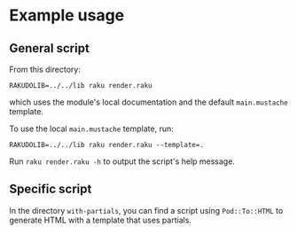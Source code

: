 # Example usage

## General script

From this directory:

    RAKUDOLIB=../../lib raku render.raku

which uses the module's local documentation and the
default `main.mustache` template.

To use the local `main.mustache` template, run:

    RAKUDOLIB=../../lib raku render.raku --template=.

Run `raku render.raku -h` to output the script's help message.

## Specific script

In the directory `with-partials`, you can find a script using
`Pod::To::HTML` to generate HTML with a template that uses partials.
